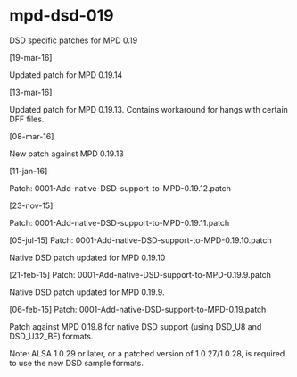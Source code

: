 # mpd-dsd-019
DSD specific patches for MPD 0.19

[19-mar-16]

Updated patch for MPD 0.19.14


[13-mar-16]

Updated patch for MPD 0.19.13. Contains workaround for hangs with certain DFF
files.


[08-mar-16]

New patch against MPD 0.19.13

[11-jan-16]

Patch: 0001-Add-native-DSD-support-to-MPD-0.19.12.patch

[23-nov-15]

Patch: 0001-Add-native-DSD-support-to-MPD-0.19.11.patch

[05-jul-15]
Patch: 0001-Add-native-DSD-support-to-MPD-0.19.10.patch

Native DSD patch updated for MPD 0.19.10

[21-feb-15]
Patch: 0001-Add-native-DSD-support-to-MPD-0.19.9.patch

Native DSD patch updated for MPD 0.19.9.

[06-feb-15]
Patch: 0001-Add-native-DSD-support-to-MPD-0.19.patch

Patch against MPD 0.19.8 for native DSD support (using DSD_U8 and DSD_U32_BE)
formats.

Note:
ALSA 1.0.29 or later, or a patched version of 1.0.27/1.0.28, is required to use the new DSD sample formats.

